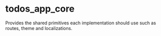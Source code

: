 # todos_app_core

Provides the shared primitives each implementation should use such as routes, theme and localizations.